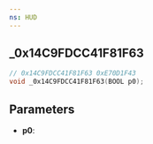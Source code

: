 ```yaml
---
ns: HUD
---
```

## _0x14C9FDCC41F81F63

```c
// 0x14C9FDCC41F81F63 0xE70D1F43
void _0x14C9FDCC41F81F63(BOOL p0);
```


## Parameters
* **p0**: 


